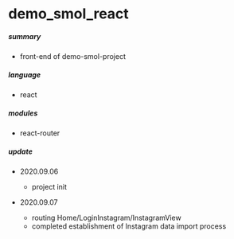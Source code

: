 # demo_smol_react

##### summary
  - front-end of demo-smol-project

##### language
  - react

##### modules
  - react-router

##### update
  - 2020.09.06
    - project init

  - 2020.09.07
    - routing Home/LoginInstagram/InstagramView
    - completed establishment of Instagram data import process